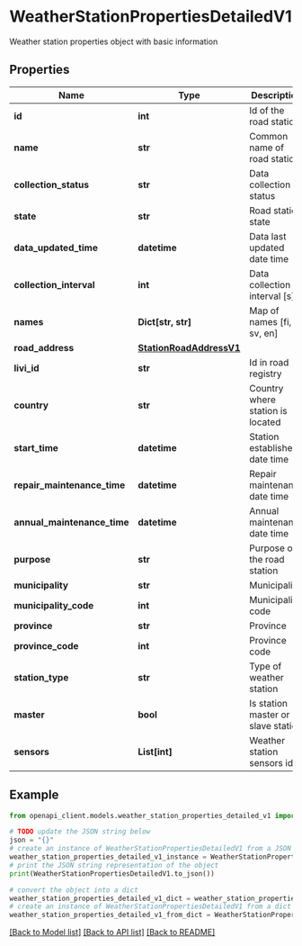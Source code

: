# WeatherStationPropertiesDetailedV1

Weather station properties object with basic information

## Properties

Name | Type | Description | Notes
------------ | ------------- | ------------- | -------------
**id** | **int** | Id of the road station | 
**name** | **str** | Common name of road station | [optional] 
**collection_status** | **str** | Data collection status | [optional] 
**state** | **str** | Road station state | [optional] 
**data_updated_time** | **datetime** | Data last updated date time | [optional] 
**collection_interval** | **int** | Data collection interval [s] | [optional] 
**names** | **Dict[str, str]** | Map of names [fi, sv, en] | [optional] 
**road_address** | [**StationRoadAddressV1**](StationRoadAddressV1.md) |  | [optional] 
**livi_id** | **str** | Id in road registry | [optional] 
**country** | **str** | Country where station is located | [optional] 
**start_time** | **datetime** | Station established date time | [optional] 
**repair_maintenance_time** | **datetime** | Repair maintenance date time | [optional] 
**annual_maintenance_time** | **datetime** | Annual maintenance date time | [optional] 
**purpose** | **str** | Purpose of the road station | [optional] 
**municipality** | **str** | Municipality | [optional] 
**municipality_code** | **int** | Municipality code | [optional] 
**province** | **str** | Province | [optional] 
**province_code** | **int** | Province code | [optional] 
**station_type** | **str** | Type of weather station | [optional] 
**master** | **bool** | Is station master or slave station | 
**sensors** | **List[int]** | Weather station sensors ids | [optional] 

## Example

```python
from openapi_client.models.weather_station_properties_detailed_v1 import WeatherStationPropertiesDetailedV1

# TODO update the JSON string below
json = "{}"
# create an instance of WeatherStationPropertiesDetailedV1 from a JSON string
weather_station_properties_detailed_v1_instance = WeatherStationPropertiesDetailedV1.from_json(json)
# print the JSON string representation of the object
print(WeatherStationPropertiesDetailedV1.to_json())

# convert the object into a dict
weather_station_properties_detailed_v1_dict = weather_station_properties_detailed_v1_instance.to_dict()
# create an instance of WeatherStationPropertiesDetailedV1 from a dict
weather_station_properties_detailed_v1_from_dict = WeatherStationPropertiesDetailedV1.from_dict(weather_station_properties_detailed_v1_dict)
```
[[Back to Model list]](../README.md#documentation-for-models) [[Back to API list]](../README.md#documentation-for-api-endpoints) [[Back to README]](../README.md)


